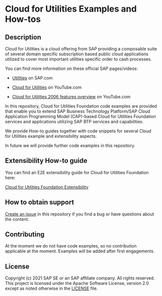 # Cloud for Utilities Examples and How-tos

## Description

Cloud for Utilities is a cloud offering from SAP providing a composable suite of several domain specific subscription based public cloud applications utilized to cover most important utilities specific order to cash processes.

You can find more information on these official SAP pages/videos:

* [Utilities](https://www.sap.com/industries/energy-utilities.html) on SAP.com

* [Cloud for Utilities](https://www.youtube.com/watch?v=IhrxNraAfFE) on YouTube.com

* [Cloud for Utilities 2006 features overview](https://www.youtube.com/watch?v=2gaFVvedA8M) on YouTube.com

In this repository, Cloud for Utilities Foundation code examples are provided that enable you to extend SAP Business Technology Platform/SAP Cloud Application Programming Model (CAP)-based Cloud for Utilities Foundation services and applications utilizing SAP BTP services and capabilities.

We provide How-to guides together with code snippets for several Cloud for Utilities example and extensibility aspects.

In future we will provide further code examples in this repository.

## Extensibility How-to guide

You can find an E2E extensibility guide for Cloud for Utilities Foundation here:

[Cloud for Utilities Foundation Extensibility](https://sap-samples.github.io/cloud-for-utilities-foundation-samples/Overview/)

## How to obtain support

[Create an issue](https://SAP-samples/cloud-for-utilities-foundation-samples/issues) in this repository if you find a bug or have questions about the content.
 

## Contributing

At the moment we do not have code examples, so no contribution applicable at the moment. Examples will be added after first engagements.

## License
Copyright (c) 2021 SAP SE or an SAP affiliate company. All rights reserved. This project is licensed under the Apache Software License, version 2.0 except as noted otherwise in the [LICENSE](LICENSES/Apache-2.0.txt) file.
